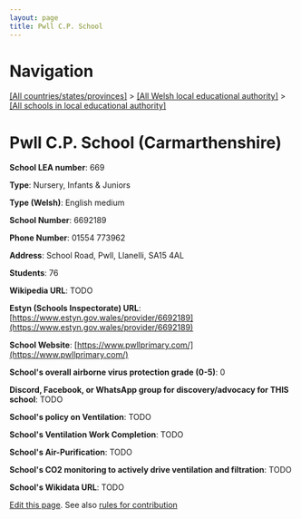 ```yaml
---
layout: page
title: Pwll C.P. School
---
```

# Navigation

[[All countries/states/provinces]](../../..) > [[All Welsh local educational authority]](../..) > [[All schools in local educational authority]](..)

# Pwll C.P. School (Carmarthenshire)

**School LEA number**: 669

**Type**: Nursery, Infants & Juniors

**Type (Welsh)**: English medium

**School Number**: 6692189

**Phone Number**: 01554 773962

**Address**: School Road, Pwll, Llanelli, SA15 4AL

**Students**: 76

**Wikipedia URL**: TODO

**Estyn (Schools Inspectorate) URL**: [https://www.estyn.gov.wales/provider/6692189](https://www.estyn.gov.wales/provider/6692189)

**School Website**: [https://www.pwllprimary.com/](https://www.pwllprimary.com/)

**School's overall airborne virus protection grade (0-5)**: 0

**Discord, Facebook, or WhatsApp group for discovery/advocacy for THIS school**: TODO

**School's policy on Ventilation**: TODO

**School's Ventilation Work Completion**: TODO

**School's Air-Purification**: TODO

**School's CO2 monitoring to actively drive ventilation and filtration**: TODO

**School's Wikidata URL**: TODO




[Edit this page](https://github.com/ventilate-schools/Wales/edit/prif/./Carmarthenshire/Pwll_C.P._School.md). See also [rules for contribution](../../../contribution-rules/)